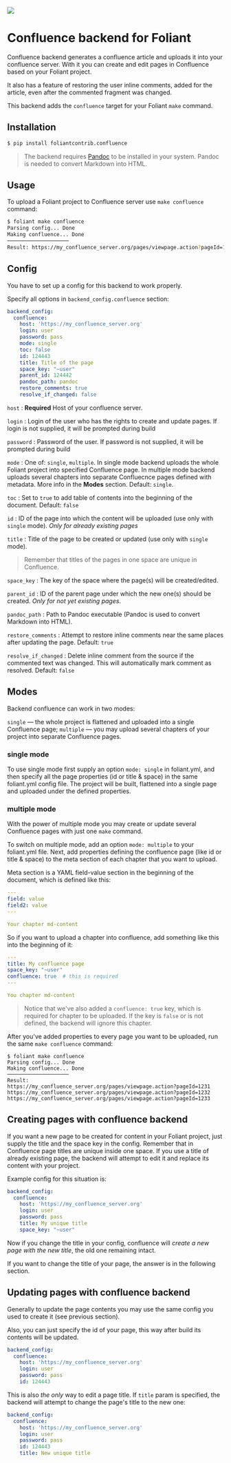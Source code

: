 ![](https://img.shields.io/pypi/v/foliantcontrib.confluence.svg)

# Confluence backend for Foliant

Confluence backend generates a confluence article and uploads it into your confluence server. With it you can create and edit pages in Confluence based on your Foliant project.

It also has a feature of restoring the user inline comments, added for the article, even after the commented fragment was changed.

This backend adds the `confluence` target for your Foliant `make` command.

## Installation

```bash
$ pip install foliantcontrib.confluence
```

> The backend requires [Pandoc](https://pandoc.org/) to be installed in your system. Pandoc is needed to convert Markdown into HTML.

## Usage

To upload a Foliant project to Confluence server use `make confluence` command:

```bash
$ foliant make confluence
Parsing config... Done
Making confluence... Done
────────────────────
Result: https://my_confluence_server.org/pages/viewpage.action?pageId=123
```

## Config

You have to set up a config for this backend to work properly.

Specify all options in `backend_config.confluence` section:

```yaml
backend_config:
  confluence:
    host: 'https://my_confluence_server.org'
    login: user
    password: pass
    mode: single
    toc: false
    id: 124443
    title: Title of the page
    space_key: "~user"
    parent_id: 124442
    pandoc_path: pandoc
    restore_comments: true
    resolve_if_changed: false
```

`host`
:   **Required** Host of your confluence server.

`login`
:   Login of the user who has the rights to create and update pages. If login is not supplied, it will be prompted during build

`password`
:   Password of the user. If password is not supplied, it will be prompted during build

`mode`
:   One of: `single`, `multiple`. In single mode backend uploads the whole Foliant project into specified Confluence page. In multiple mode backend uploads several chapters into separate Confluecnce pages defined with metadata. More info in the **Modes** section. Default: `single`.

`toc`
:   Set to `true` to add table of contents into the beginning of the document. Default: `false`

`id`
:   ID of the page into which the content will be uploaded (use only with `single` mode). *Only for already existing pages*

`title`
:   Title of the page to be created or updated (use only with `single` mode).

> Remember that titles of the pages in one space are unique in Confluence.

`space_key`
:   The key of the space where the page(s) will be created/edited.

`parent_id`
:   ID of the parent page under which the new one(s) should be created. *Only for not yet existing pages*.

`pandoc_path`
:   Path to Pandoc executable (Pandoc is used to convert Markdown into HTML).

`restore_comments`
:   Attempt to restore inline comments near the same places after updating the page. Default: `true`

`resolve_if_changed`
:   Delete inline comment from the source if the commented text was changed. This will automatically mark comment as resolved. Default: `false`

## Modes

Backend confluence can work in two modes:

`single` — the whole project is flattened and uploaded into a single Confluence page;
`multiple` — you may upload several chapters of your project into separate Confluence pages.

### single mode

To use single mode first supply an option `mode: single` in foliant.yml, and then specify all the page properties (id or title & space) in the same foliant.yml config file. The project will be built, flattened into a single page and uploaded under the defined properties.

### multiple mode

With the power of multiple mode you may create or update several Confluence pages with just one `make` command.

To switch on multiple mode, add an option `mode: multiple` to your foliant.yml file. Next, add properties defining the confluence page (like id or title & space) to the meta section of each chapter that you want to upload.

Meta section is a YAML field-value section in the beginning of the document, which is defined like this:

```yaml
---
field: value
field2: value
---

Your chapter md-content
```

So if you want to upload a chapter into confluence, add something like this into the beginning of it:

```yaml
---
title: My confluence page
space_key: "~user"
confluence: true  # this is required
---

You chapter md-content
```

> Notice that we've also added a `confluence: true` key, which is required for chapter to be uploaded. If the key is `false` or is not defined, the backend will ignore this chapter.

After you've added properties to every page you want to be uploaded, run the same `make confluence` command:

```
$ foliant make confluence
Parsing config... Done
Making confluence... Done
────────────────────
Result:
https://my_confluence_server.org/pages/viewpage.action?pageId=1231
https://my_confluence_server.org/pages/viewpage.action?pageId=1232
https://my_confluence_server.org/pages/viewpage.action?pageId=1233
```

## Creating pages with confluence backend

If you want a new page to be created for content in your Foliant project, just supply the title and the space key in the config. Remember that in Confluence page titles are unique inside one space. If you use a title of already existing page, the backend will attempt to edit it and replace its content with your project.

Example config for this situation is:

```yaml
backend_config:
  confluence:
    host: 'https://my_confluence_server.org'
    login: user
    password: pass
    title: My unique title
    space_key: "~user"
```

Now if you change the title in your config, confluence will *create a new page with the new title*, the old one remaining intact.

If you want to change the title of your page, the answer is in the following section.

## Updating pages with confluence backend

Generally to update the page contents you may use the same config you used to create it (see previous section).

Also, you can just specify the id of your page, this way after build its contents will be updated.

```yaml
backend_config:
  confluence:
    host: 'https://my_confluence_server.org'
    login: user
    password: pass
    id: 124443
```

This is also *the only* way to edit a page title. If `title` param is specified, the backend will attempt to change the page's title to the new one:

```yaml
backend_config:
  confluence:
    host: 'https://my_confluence_server.org'
    login: user
    password: pass
    id: 124443
    title: New unique title
```
